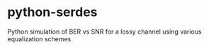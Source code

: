 # python-serdes

Python simulation of BER vs SNR for a lossy channel using various equalization schemes
